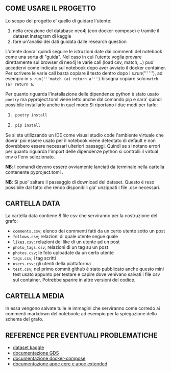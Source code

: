 ## COME USARE IL PROGETTO

Lo scopo del progetto e' quello di guidare l'utente:
1. nella creazione del database neo4j (con docker-compose) e tramite il dataset instagram di kaggle
2. fare un'analisi dei dati guidata dalle research question

L'utente dovra' quindi seguire le istruzioni date dai commenti del notebook come una sorta di "guida". 
Nel caso in cui l'utente voglia provare direttamente sul browser di neo4j le varie call (load csv, match,...) puo' accedervi come indicato sul notebook dopo aver avviato il docker container. Per scrivere le varie call basta copiare il testo dentro dopo i s.run(''' '''), ad esempio in `s.run('''match (a) return a''')` bisogna copiare solo `match (a) return a`.

Per quanto riguarda l'installazione delle dipendenze python è stato usato `poetry` ma pyproject.toml viene letto anche dal comando pip e sara' quindi possibile installarlo anche in quel modo
Si riportano i due modi per farlo:
1. ```bash 
    poetry install
2. ``` bash
    pip install
Se si sta utilizzando un IDE come visual studio code l'ambiente virtuale che dovra' poi essere usato per il notebook viene detectato di default e non dovrebbero essere necessari ulteriori passaggi. Quindi se si notano errori per quanto riguarda l'import delle dipendenze python si controlli il virtual env o l'env selezionato.

**NB**: I comandi devono essere ovviamente lanciati da terminale nella cartella contenente pyproject.toml .

**NB**: Si puo' saltare il passaggio di download del dataset. Questo è reso possibile dal fatto che rendo disponibili gia' unzippati i file .csv necessari.

## CARTELLA DATA

La cartella data contiene 8 file csv che serviranno per la costruzione del grafo:
* `comments.csv`; elenco dei commenti fatti da un certo utente sotto un post
* `follows.csv`; relazioni di quale utente segue quale
* `likes.csv`; relazioni dei like di un utente ad un post
* `photo_tags.csv`; relazioni di un tag su un post
* `photos.csv`; le foto uploadate da un certo utente
* `tags.csv`; i tag scritti 
* `users.csv`; gli utenti della piattaforma  
* `test.csv`; nel primo commit github è stato pubblicato anche questo mini test
usato appunto per testare e capire dove venivano salvati i file csv sul container. Potrebbe sparire in altre versioni del codice.

## CARTELLA MEDIA
In essa vengono salvate tulle le immagini che serviranno come corredo ai commenti markdown del notebook; ad esempio per la spiegazione dello schema del grafo.


## REFERENCE PER EVENTUALI PROBLEMATICHE

* [dataset kaggle](https://www.kaggle.com/datasets/bhanupratapbiswas/instgram) 
* [documentazione GDS](https://neo4j.com/docs/graph-data-science/current/)
* [documentazione docker-compose](https://docs.docker.com/compose/)
* [documentazione apoc core e apoc extended](https://neo4j.com/labs/apoc/)